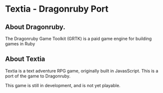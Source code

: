 # Textia - Dragonruby Port

## About Dragonruby.
The Dragonruby Game Toolkit (GRTK) is a paid game engine for building games in Ruby

## About Textia

Textia is a text adventure RPG game, originally built in JavasScript. This is a port of the game to Dragonruby.

This game is still in development, and is not yet playable.